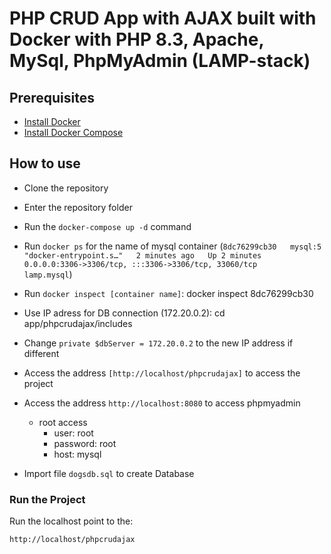 # PHP CRUD App with AJAX built with Docker with PHP 8.3, Apache, MySql, PhpMyAdmin (LAMP-stack)

## Prerequisites

- [Install Docker](https://docs.docker.com/install/)
- [Install Docker Compose](https://docs.docker.com/compose/install/)

## How to use

- Clone the repository
- Enter the repository folder
- Run the `docker-compose up -d` command

- Run `docker ps` for the name of mysql container
  (`8dc76299cb30   mysql:5                        "docker-entrypoint.s…"   2 minutes ago   Up 2 minutes   0.0.0.0:3306->3306/tcp, :::3306->3306/tcp, 33060/tcp                       lamp.mysql`)
- Run `docker inspect [container name]`: docker inspect 8dc76299cb30
- Use IP adress for DB connection (172.20.0.2): cd app/phpcrudajax/includes
- Change `private $dbServer = 172.20.0.2` to the new IP address if different
- Access the address `[http://localhost/phpcrudajax]` to access the project
- Access the address `http://localhost:8080` to access phpmyadmin
  - root access
    - user: root
    - password: root
    - host: mysql
- Import file `dogsdb.sql` to create Database

### Run the Project

Run the localhost
point to the:

```sh
http://localhost/phpcrudajax

```

